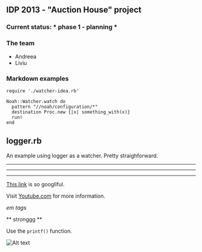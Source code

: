 ## IDP 2013 - "Auction House" project

### Current status: * phase 1 - planning *

### The team
+ Andreea
+ Liviu


### Markdown examples

	require './watcher-idea.rb'

	Noah::Watcher.watch do
	  pattern "//noah/configuration/*"
	  destination Proc.new {|x| something_with(x)}
	  run!
	end

## logger.rb
An example using logger as a watcher. Pretty straighforward.

___

***
--------------------

[This link](http://google.ro) is so googliful.

Visit [Youtube.com][] for more information.

[youtube.com]: http://youtube.com "Cuz I'm smarter than the average bear"

*em tags*

** stronggg **


Use the `printf()` function.

![Alt text][id]

[id]: https://encrypted-tbn2.gstatic.com/images?q=tbn:ANd9GcSDK4Ov7BQImBSSMb0XNUqre5mBko5gy78GZN13FqdyGJvLlGeyrg "Happy face"

